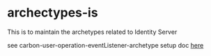 # archectypes-is
This is to maintain the archetypes related to Identity Server


see carbon-user-operation-eventListener-archetype setup doc [here](carbon-user-operation-eventListener-archetype/setup.md)
